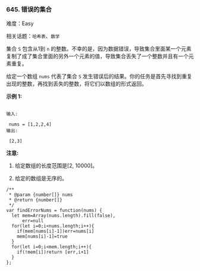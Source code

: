 ### 645. 错误的集合

难度：Easy

相关话题：`哈希表`、`数学`

集合  `S`  包含从1到 `n` 的整数。不幸的是，因为数据错误，导致集合里面某一个元素复制了成了集合里面的另外一个元素的值，导致集合丢失了一个整数并且有一个元素重复。



给定一个数组  `nums`  代表了集合  `S`  发生错误后的结果。你的任务是首先寻找到重复出现的整数，再找到丢失的整数，将它们以数组的形式返回。



**示例 1:** 





```

输入:

 nums = [1,2,2,4]
输出:

 [2,3]

```


**注意:** 




1. 给定数组的长度范围是[2, 10000]。

2. 给定的数组是无序的。






```
/**
 * @param {number[]} nums
 * @return {number[]}
 */
var findErrorNums = function(nums) {
  let mem=Array(nums.length).fill(false),
      err=null
  for(let i=0;i<nums.length;i++){
    if(mem[nums[i]-1])err=nums[i]
    mem[nums[i]-1]=true
  }
  for(let i=0;i<mem.length;i++){
    if(!mem[i])return [err,i+1]
  }
};



```

